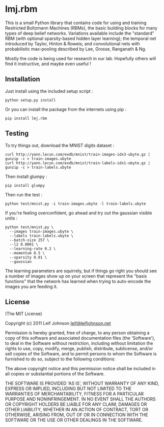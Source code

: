 # lmj.rbm

This is a small Python library that contains code for using and training
Restricted Boltzmann Machines (RBMs), the basic building blocks for many types
of deep belief networks. Variations available include the "standard" RBM (with
optional sparsity-based hidden layer learning); the temporal net introduced by
Taylor, Hinton & Roweis; and convolutional nets with probabilistic max-pooling
described by Lee, Grosse, Ranganath & Ng.

Mostly the code is being used for research in our lab. Hopefully others will
find it instructive, and maybe even useful !

## Installation

Just install using the included setup script :

    python setup.py install

Or you can install the package from the internets using pip :

    pip install lmj.rbm

## Testing

To try things out, download the MNIST digits dataset :

    curl http://yann.lecun.com/exdb/mnist/train-images-idx3-ubyte.gz | gunzip -c > train-images.ubyte
    curl http://yann.lecun.com/exdb/mnist/train-labels-idx1-ubyte.gz | gunzip -c > train-labels.ubyte

Then install glumpy :

    pip install glumpy

Then run the test :

    python test/mnist.py -i train-images.ubyte -l train-labels.ubyte
    
If you're feeling overconfident, go ahead and try out the gaussian visible
units :

    python test/mnist.py \
      --images train-images.ubyte \
      --labels train-labels.ubyte \
      --batch-size 257 \
      --l2 0.0001 \
      --learning-rate 0.2 \
      --momentum 0.5 \
      --sparsity 0.01 \
      --gaussian

The learning parameters are squirrely, but if things go right you should see a
number of images show up on your screen that represent the "basis functions"
that the network has learned when trying to auto-encode the images you are
feeding it.

## License

(The MIT License)

Copyright (c) 2011 Leif Johnson <leif@leifjohnson.net>

Permission is hereby granted, free of charge, to any person obtaining a copy of
this software and associated documentation files (the 'Software'), to deal in
the Software without restriction, including without limitation the rights to
use, copy, modify, merge, publish, distribute, sublicense, and/or sell copies of
the Software, and to permit persons to whom the Software is furnished to do so,
subject to the following conditions:

The above copyright notice and this permission notice shall be included in all
copies or substantial portions of the Software.

THE SOFTWARE IS PROVIDED 'AS IS', WITHOUT WARRANTY OF ANY KIND, EXPRESS OR
IMPLIED, INCLUDING BUT NOT LIMITED TO THE WARRANTIES OF MERCHANTABILITY, FITNESS
FOR A PARTICULAR PURPOSE AND NONINFRINGEMENT. IN NO EVENT SHALL THE AUTHORS OR
COPYRIGHT HOLDERS BE LIABLE FOR ANY CLAIM, DAMAGES OR OTHER LIABILITY, WHETHER
IN AN ACTION OF CONTRACT, TORT OR OTHERWISE, ARISING FROM, OUT OF OR IN
CONNECTION WITH THE SOFTWARE OR THE USE OR OTHER DEALINGS IN THE SOFTWARE.
